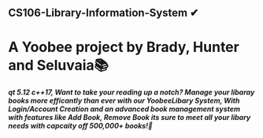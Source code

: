 ## CS106-Library-Information-System ✔
# A Yoobee project by Brady, Hunter and Seluvaia📚

***qt 5.12 c++17, Want to take your reading up a notch? Manage your libaray books more efficantly than ever with our YoobeeLibary System, With Login/Account Creation and an advanced book management system with features like Add Book, Remove Book its sure to meet all your libary needs with capcaity off 500,000+ books!📖***



